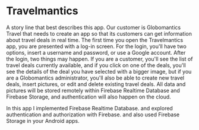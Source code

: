 # Travelmantics
A story line that best describes this app. 
Our customer is Globomantics Travel that needs to create an app so that its customers can get information about travel deals in real time. 
The first time you open the Travelmantics app, you are presented with a log-in screen. 
For the login, you'll have two options, insert a username and password, or use a Google account. 
After the login, two things may happen. If you are a customer, you'll see the list of travel deals currently available, 
and if you click on one of the deals, you'll see the details of the deal you have selected with a bigger image, 
but if you are a Globomantics administrator, you'll also be able to create new travel deals, 
insert pictures, or edit and delete existing travel deals. 
All data and pictures will be stored remotely within Firebase Realtime Database and Firebase Storage, 
and authentication will also happen on the cloud.


In this app I implemented Firebase Realtime Database. 
and explored authentication and authorization with Firebase. 
and also used Firebase Storage in your Android apps.
